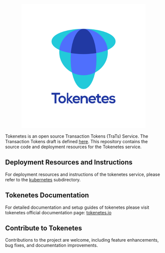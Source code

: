 <p align="center">
  <img src="docs/images/tokenetes - preview - transparent-02.png" alt="Tokenetes Logo" title="Tokenetes Logo" height="400">
</p>

Tokenetes is an open source Transaction Tokens (TraTs) Service. The Transaction Tokens draft is defined [here](https://datatracker.ietf.org/doc/draft-ietf-oauth-transaction-tokens/). This repository contains the source code and deployment resources for the Tokenetes service.

## Deployment Resources and Instructions
For deployment resources and instructions of the tokenetes service, please refer to the [kubernetes](https://github.com/tokenetes/tokenetes/tree/main/kubernetes) subdirectory.

## Tokenetes Documentation
For detailed documentation and setup guides of tokenetes please visit tokenetes official documentation page: [tokenetes.io](https://tokenetes.io)

## Contribute to Tokenetes
Contributions to the project are welcome, including feature enhancements, bug fixes, and documentation improvements.